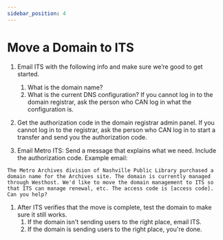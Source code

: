 ```yaml
---
sidebar_position: 4
---
```


# Move a Domain to ITS

1. Email ITS with the following info and make sure we’re good to get started.
   1. What is the domain name?
   1. What is the current DNS configuration? If you cannot log in to the domain registrar, ask the person who CAN log in what the configuration is.

1. Get the authorization code in the domain registrar admin panel. If you cannot log in to the registrar, ask the person who CAN log in to start a transfer and send you the authorization code.

1. Email Metro ITS: Send a message that explains what we need. Include the authorization code. Example email:  
```
The Metro Archives division of Nashville Public Library purchased a
domain name for the Archives site. The domain is currently managed
through Westhost. We'd like to move the domain management to ITS so
that ITS can manage renewal, etc. The access code is [access code].
Can you help?
```

1. After ITS verifies that the move is complete, test the domain to make sure it still works.
   1. If the domain isn't sending users to the right place, email ITS.
   1. If the domain is sending users to the right place, you're done.  
